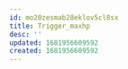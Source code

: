 ```yaml
---
id: mo20zesmab28eklov5cl8sx
title: Trigger_maxhp
desc: ''
updated: 1681956609592
created: 1681956609592
---
```

